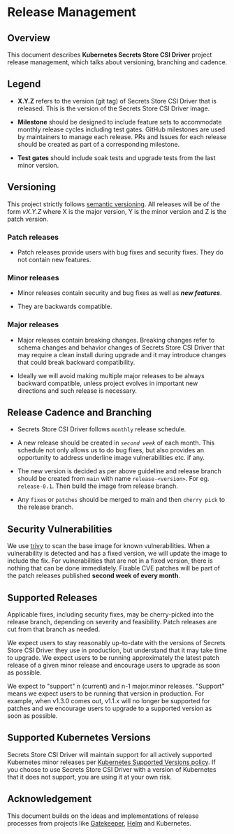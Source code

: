 # Release Management

<!-- toc -->

## Overview

This document describes **Kubernetes Secrets Store CSI Driver** project release management, which talks about versioning, branching and cadence.

## Legend

- **X.Y.Z** refers to the version (git tag) of Secrets Store CSI Driver that is released. This is the version of the Secrets Store CSI Driver image.

- **Milestone** should be designed to include feature sets to accommodate monthly release cycles including test gates. GitHub milestones are used by maintainers to manage each release. PRs and Issues for each release should be created as part of a corresponding milestone.

- **Test gates** should include soak tests and upgrade tests from the last minor version.

## Versioning

This project strictly follows [semantic versioning](https://semver.org/spec/v2.0.0.html). All releases will be of the form _vX.Y.Z_ where X is the major version, Y is the minor version and Z is the patch version.

### Patch releases

- Patch releases provide users with bug fixes and security fixes. They do not contain new features.

### Minor releases

- Minor releases contain security and bug fixes as well as _**new features**_.

- They are backwards compatible.

### Major releases

- Major releases contain breaking changes. Breaking changes refer to schema changes and behavior changes of Secrets Store CSI Driver that may require a clean install during upgrade and it may introduce changes that could break backward compatibility.

- Ideally we will avoid making multiple major releases to be always backward compatible, unless project evolves in important new directions and such release is necessary.

## Release Cadence and Branching

- Secrets Store CSI Driver follows `monthly` release schedule.

- A new release should be created in _`second week`_ of each month. This schedule not only allows us to do bug fixes, but also provides an opportunity to address underline image vulnerabilities etc. if any.

- The new version is decided as per above guideline and release branch should be created from `main` with name `release-<version>`. For eg. `release-0.1`. Then build the image from release branch.

- Any `fixes` or `patches` should be merged to main and then `cherry pick` to the release branch.

## Security Vulnerabilities

We use [trivy](https://github.com/aquasecurity/trivy) to scan the base image for known vulnerabilities. When a vulnerability is detected and has a fixed version, we will update the image to include the fix. For vulnerabilities that are not in a fixed version, there is nothing that can be done immediately. 
Fixable CVE patches will be part of the patch releases published **second week of every month**.

## Supported Releases

Applicable fixes, including security fixes, may be cherry-picked into the release branch, depending on severity and feasibility. Patch releases are cut from that branch as needed.

We expect users to stay reasonably up-to-date with the versions of Secrets Store CSI Driver they use in production, but understand that it may take time to upgrade. We expect users to be running approximately the latest patch release of a given minor release and encourage users to upgrade as soon as possible.

We expect to "support" n (current) and n-1 major.minor releases. "Support" means we expect users to be running that version in production. For example, when v1.3.0 comes out, v1.1.x will no longer be supported for patches and we encourage users to upgrade to a supported version as soon as possible.

## Supported Kubernetes Versions

Secrets Store CSI Driver will maintain support for all actively supported Kubernetes minor releases per [Kubernetes Supported Versions policy](https://kubernetes.io/releases/version-skew-policy/). If you choose to use Secrets Store CSI Driver with a version of Kubernetes that it does not support, you are using it at your own risk.

## Acknowledgement

This document builds on the ideas and implementations of release processes from projects like [Gatekeeper](https://github.com/open-policy-agent/gatekeeper/blob/master/docs/Release_Management.md), [Helm](https://helm.sh/docs/topics/release_policy/#helm) and Kubernetes.
